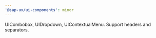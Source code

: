 ```yaml
---
'@sap-ux/ui-components': minor
---
```


UICombobox, UIDropdown, UIContextualMenu. Support headers and separators.
